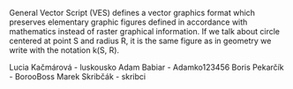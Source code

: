 General
Vector Script (VES) defines a vector graphics format which preserves elementary graphic figures defined in accordance with mathematics instead of raster graphical information. If we talk about circle centered at point S and radius R, it is the same figure as in geometry we write with the notation k(S, R).

Lucia Kačmárová - luskousko
Adam Babiar - Adamko123456
Boris Pekarčík - BorooBoss
Marek Skribčák - skribci
